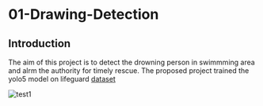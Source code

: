 # 01-Drawing-Detection
## Introduction
The aim of this project is to detect the drowning person in swimmming area and alrm the authority for timely rescue. The proposed project trained the yolo5 model on lifeguard [dataset](https://www.youtube.com/c/LifeguardRescue/videos)

![test1](https://user-images.githubusercontent.com/46160584/179975737-45beea2d-f74b-48c5-8d5f-fa90cfcc15be.jpg)
